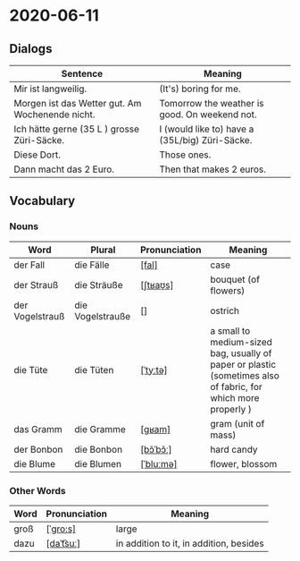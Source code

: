 # 2020-06-11

## Dialogs

| Sentence                                        | Meaning                                        |
| ----------------------------------------------- | ---------------------------------------------- |
| Mir ist langweilig.                             | (It's) boring for me.                          |
| Morgen ist das Wetter gut. Am Wochenende nicht. | Tomorrow the weather is good. On weekend not.  |
| Ich hätte gerne (35 L ) grosse Züri-Säcke.      | I (would like to) have a (35L/big) Züri-Säcke. |
| Diese Dort.                                     | Those ones.                                    |
| Dann macht das 2 Euro.                          | Then that makes 2 euros.                       |

## Vocabulary

### Nouns

| Word            | Plural | Pronunciation | Meaning              |
| --------------- | ------ | ------------- | -------------------- |
|der Fall|die Fälle|[[fal]](https://cdn.duden.de/_media_/audio/ID4116016_45111713.mp3)|case|
|der Strauß|die Sträuße|[[ʃtʁaʊ̯s]](https://cdn.duden.de/_media_/audio/ID4108438_468805148.mp3)|bouquet (of flowers)|
|der Vogelstrauß|die Vogelstrauße|[]|ostrich|
|die Tüte|die Tüten|[[ˈtyːtə]](https://cdn.duden.de/_media_/audio/ID4120544_517123962.mp3)|a small to medium-sized bag, usually of paper or plastic (sometimes also of fabric, for which more properly )|
|das Gramm|die Gramme|[[ɡʁam]](https://cdn.duden.de/_media_/audio/ID4519939_521425192.mp3)|gram (unit of mass)|
|der Bonbon|die Bonbon|[[bɔ̃ˈbɔ̃ː]](https://cdn.duden.de/_media_/audio/ID4136455_32331923.mp3)|hard candy|
|die Blume|die Blumen|[[ˈbluːmə]](https://cdn.duden.de/_media_/audio/ID4109192_249251259.mp3)|flower, blossom|

### Other Words

| Word  | Pronunciation | Meaning |
| ----- | ------------- | ------- |
|groß|[[ˈgro:s]](https://sounds.pons.com/audio_tts/de/Tdeen273189)|large|
|dazu|[[daˈt͡suː]](https://cdn.duden.de/_media_/audio/ID4120924_514945147.mp3)|in addition to it, in addition, besides|

